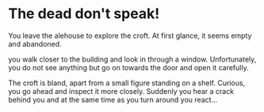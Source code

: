 # The dead don't speak!

You leave the alehouse to explore the croft.
At first glance, it seems empty and abandoned.

you walk closer to the building and look in through a window. Unfortunately, you do not see anything but go on towards the door and open it carefully.

The croft is bland, apart from a small figure standing on a shelf. Curious, you go ahead and inspect it more closely. Suddenly you hear a crack behind you and at the same time as you turn around you react...

<!-- _by drawing your weapon_
_Dy doing nothing_ -->

